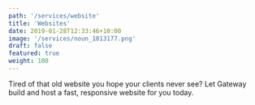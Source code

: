 ```yaml
---
path: '/services/website'
title: 'Websites'
date: 2019-01-28T12:33:46+10:00
image: '/services/noun_1013177.png'
draft: false
featured: true
weight: 100
---
```


Tired of that old website you hope your clients never see?  Let Gateway build and host a fast, responsive website for you today.